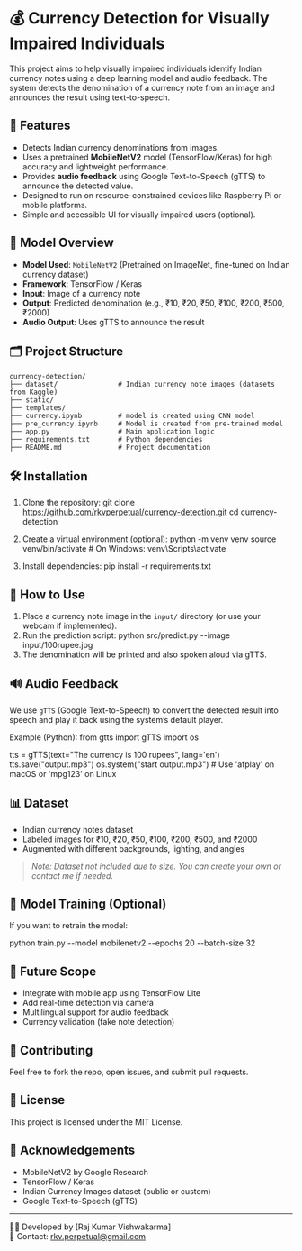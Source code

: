 
# 💰 Currency Detection for Visually Impaired Individuals

This project aims to help visually impaired individuals identify Indian currency notes using a deep learning model and audio feedback. The system detects the denomination of a currency note from an image and announces the result using text-to-speech.

## 🚀 Features

- Detects Indian currency denominations from images.
- Uses a pretrained **MobileNetV2** model (TensorFlow/Keras) for high accuracy and lightweight performance.
- Provides **audio feedback** using Google Text-to-Speech (gTTS) to announce the detected value.
- Designed to run on resource-constrained devices like Raspberry Pi or mobile platforms.
- Simple and accessible UI for visually impaired users (optional).

## 🧠 Model Overview

- **Model Used**: `MobileNetV2` (Pretrained on ImageNet, fine-tuned on Indian currency dataset)
- **Framework**: TensorFlow / Keras
- **Input**: Image of a currency note
- **Output**: Predicted denomination (e.g., ₹10, ₹20, ₹50, ₹100, ₹200, ₹500, ₹2000)
- **Audio Output**: Uses gTTS to announce the result

## 🗂️ Project Structure

```
currency-detection/
├── dataset/               # Indian currency note images (datasets from Kaggle)
├── static/
├── templates/
├── currency.ipynb         # model is created using CNN model
├── pre_currency.ipynb     # Model is created from pre-trained model
├── app.py                 # Main application logic
├── requirements.txt       # Python dependencies
├── README.md              # Project documentation           
```


## 🛠️ Installation

1. Clone the repository:
   git clone https://github.com/rkvperpetual/currency-detection.git
   cd currency-detection

2. Create a virtual environment (optional):
   python -m venv venv
   source venv/bin/activate  # On Windows: venv\Scripts\activate

3. Install dependencies:
   pip install -r requirements.txt

## 📸 How to Use

1. Place a currency note image in the `input/` directory (or use your webcam if implemented).
2. Run the prediction script:
   python src/predict.py --image input/100rupee.jpg
3. The denomination will be printed and also spoken aloud via gTTS.

## 🔊 Audio Feedback

We use `gTTS` (Google Text-to-Speech) to convert the detected result into speech and play it back using the system’s default player.

Example (Python):
from gtts import gTTS
import os

tts = gTTS(text="The currency is 100 rupees", lang='en')
tts.save("output.mp3")
os.system("start output.mp3")  # Use 'afplay' on macOS or 'mpg123' on Linux

## 📊 Dataset

- Indian currency notes dataset
- Labeled images for ₹10, ₹20, ₹50, ₹100, ₹200, ₹500, and ₹2000
- Augmented with different backgrounds, lighting, and angles

> *Note: Dataset not included due to size. You can create your own or contact me if needed.*

## 🧪 Model Training (Optional)

If you want to retrain the model:

python train.py --model mobilenetv2 --epochs 20 --batch-size 32

## 📱 Future Scope

- Integrate with mobile app using TensorFlow Lite
- Add real-time detection via camera
- Multilingual support for audio feedback
- Currency validation (fake note detection)

## 🤝 Contributing

Feel free to fork the repo, open issues, and submit pull requests.

## 📃 License

This project is licensed under the MIT License.

## 🙌 Acknowledgements

- MobileNetV2 by Google Research
- TensorFlow / Keras
- Indian Currency Images dataset (public or custom)
- Google Text-to-Speech (gTTS)

---

👨‍💻 Developed by [Raj Kumar Vishwakarma]  
📧 Contact: rkv.perpetual@gmail.com
